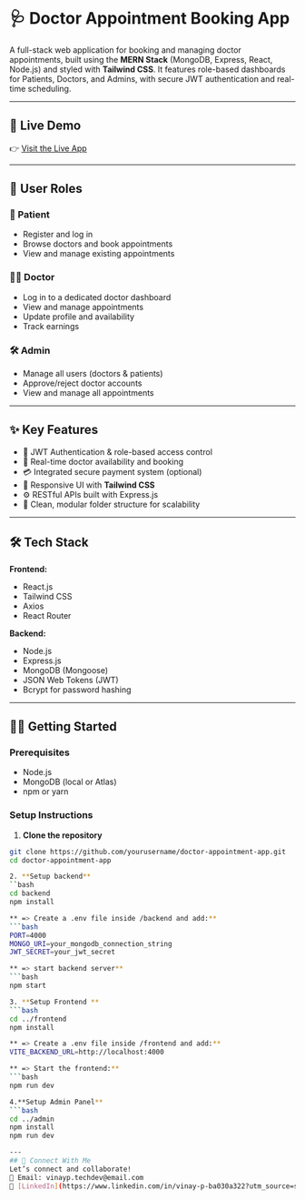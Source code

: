 # 🩺 Doctor Appointment Booking App

A full-stack web application for booking and managing doctor appointments, built using the **MERN Stack** (MongoDB, Express, React, Node.js) and styled with **Tailwind CSS**. It features role-based dashboards for Patients, Doctors, and Admins, with secure JWT authentication and real-time scheduling.

---

## 🚀 Live Demo

👉 [Visit the Live App](https://prescripto-nine-zeta.vercel.app/)

---

## 👥 User Roles

### 👤 Patient
- Register and log in
- Browse doctors and book appointments
- View and manage existing appointments

### 👨‍⚕️ Doctor
- Log in to a dedicated doctor dashboard
- View and manage appointments
- Update profile and availability
- Track earnings

### 🛠 Admin
- Manage all users (doctors & patients)
- Approve/reject doctor accounts
- View and manage all appointments

---

## ✨ Key Features

- 🔐 JWT Authentication & role-based access control
- 📅 Real-time doctor availability and booking
- 💳 Integrated secure payment system (optional)
- 📱 Responsive UI with **Tailwind CSS**
- ⚙️ RESTful APIs built with Express.js
- 🧾 Clean, modular folder structure for scalability

---

## 🛠 Tech Stack

**Frontend:**
- React.js
- Tailwind CSS
- Axios
- React Router

**Backend:**
- Node.js
- Express.js
- MongoDB (Mongoose)
- JSON Web Tokens (JWT)
- Bcrypt for password hashing


---

## 🧑‍💻 Getting Started

### Prerequisites

- Node.js
- MongoDB (local or Atlas)
- npm or yarn

### Setup Instructions

1. **Clone the repository**
```bash
git clone https://github.com/yourusername/doctor-appointment-app.git
cd doctor-appointment-app

2. **Setup backend**
``bash
cd backend
npm install

** => Create a .env file inside /backend and add:**
```bash
PORT=4000
MONGO_URI=your_mongodb_connection_string
JWT_SECRET=your_jwt_secret

** => start backend server**
```bash
npm start

3. **Setup Frontend **
```bash
cd ../frontend
npm install

** => Create a .env file inside /frontend and add:**
VITE_BACKEND_URL=http://localhost:4000

** => Start the frontend:**
```bash
npm run dev

4.**Setup Admin Panel**
```bash
cd ../admin
npm install
npm run dev

---
## 📢 Connect With Me
Let’s connect and collaborate!
📧 Email: vinayp.techdev@email.com
🔗 [LinkedIn](https://www.linkedin.com/in/vinay-p-ba030a322?utm_source=share&utm_campaign=share_via&utm_content=profile&utm_medium=android_app)






